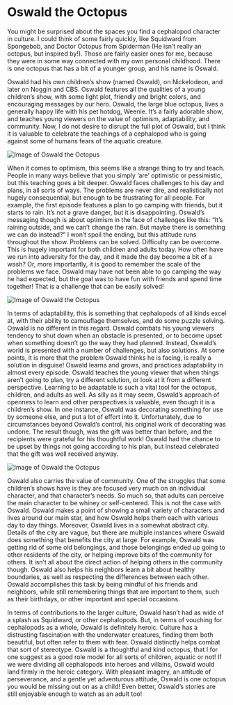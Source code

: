 # Oswald the Octopus

You might be surprised about the spaces you find a cephalopod character in culture. I could think of some fairly quickly, like Squidward from Spongebob, and Doctor Octopus from Spiderman (He isn’t really an octopus, but inspired by!). Those are fairly easier ones for me, because they were in some way connected with my own personal childhood. There is one octopus that has a bit of a younger group, and his name is Oswald. 

Oswald had his own children’s show (named Oswald), on Nickelodeon, and later on Noggin and CBS. Oswald features all the qualities of a young children’s show, with some light plot, friendly and bright colors, and encouraging messages by our hero. Oswald, the large blue octopus, lives a generally happy life with his pet hotdog, Weenie. It’s a fairly adorable show, and teaches young viewers on the value of optimism, adaptability, and community. Now, I do not desire to disrupt the full plot of Oswald, but I think it is valuable to celebrate the teachings of a cephalopod who is going against some of humans fears of the aquatic creature.

![Image of Oswald the Octopus](oswald-the-octopus/image1.jpg)

When it comes to optimism, this seems like a strange thing to try and teach. People in many ways believe that you simply ‘are’ optimistic or pessimistic, but this teaching goes a bit deeper. Oswald faces challenges to his day and plans, in all sorts of ways. The problems are never dire, and realistically not hugely consequential, but enough to be frustrating for all people. For example, the first episode features a plan to go camping with friends, but it starts to rain. It’s not a grave danger, but it is disappointing. Oswald’s messaging though is about optimism in the face of challenges like this: “It’s raining outside, and we can’t change the rain. But maybe there is something we can do instead?” I won’t spoil the ending, but this attitude runs throughout the show. Problems can be solved. Difficulty can be overcome. This is hugely important for both children and adults today. How often have we run into adversity for the day, and it made the day become a bit of a wash? Or, more importantly, it is good to remember the scale of the problems we face. Oswald may have not been able to go camping the way he had expected, but the goal was to have fun with friends and spend time together! That is a challenge that can be easily solved!

![Image of Oswald the Octopus](oswald-the-octopus/image2.jpg)

In terms of adaptability, this is something that cephalopods of all kinds excel at, with their ability to camouflage themselves, and do some puzzle solving. Oswald is no different in this regard. Oswald combats his young viewers tendency to shut down when an obstacle is presented, or to become upset when something doesn’t go the way they had planned. Instead, Oswald’s world is presented with a number of challenges, but also solutions. At some points, it is more that the problem Oswald thinks he is facing, is really a solution in disguise! Oswald learns and grows, and practices adaptability in almost every episode. Oswald teaches the young viewer that when things aren’t going to plan, try a different solution, or look at it from a different perspective. Learning to be adaptable is such a vital tool for the octopus, children, and adults as well. As silly as it may seem, Oswald’s approach of openness to learn and other perspectives is valuable, even though it is a children’s show. In one instance, Oswald was decorating something for use by someone else, and put a lot of effort into it. Unfortunately, due to circumstances beyond Oswald’s control, his original work of decorating was undone. The result though, was the gift was better than before, and the recipients were grateful for his thoughtful work! Oswald had the chance to be upset by things not going according to his plan, but instead celebrated that the gift was well received anyway.

![Image of Oswald the Octopus](oswald-the-octopus/image3.jpg)

Oswald also carries the value of community. One of the struggles that some children’s shows have is they are focused very much on an individual character, and that character’s needs. So much so, that adults can perceive the main character to be whiney or self-centered. This is not the case with Oswald. Oswald makes a point of showing a small variety of characters and lives around our main star, and how Oswald helps them each with various day to day things. Moreover, Oswald lives in a somewhat abstract city. Details of the city are vague, but there are multiple instances where Oswald does something that benefits the city at large. For example, Oswald was getting rid of some old belongings, and those belongings ended up going to other residents of the city, or helping improve bits of the community for others. It isn’t all about the direct action of helping others in the community though. Oswald also helps his neighbors learn a bit about healthy boundaries, as well as respecting the differences between each other. Oswald accomplishes this task by being mindful of his friends and neighbors, while still remembering things that are important to them, such as their birthdays, or other important and special occasions.
	
In terms of contributions to the larger culture, Oswald hasn’t had as wide of a splash as Squidward, or other cephalopods. But, in terms of vouching for cephalopods as a whole, Oswald is definitely heroic. Culture has a distrusting fascination with the underwater creatures, finding them both beautiful, but often refer to them with fear. Oswald distinctly helps combat that sort of stereotype. Oswald is a thoughtful and kind octopus, that I for one suggest as a good role model for all sorts of children, aquatic or not! If we were dividing all cephalopods into heroes and villains, Oswald would land firmly in the heroic category. With pleasant imagery, an attitude of perseverance, and a gentle yet adventurous attitude, Oswald is one octopus you would be missing out on as a child! Even better, Oswald’s stories are still enjoyable enough to watch as an adult too!
